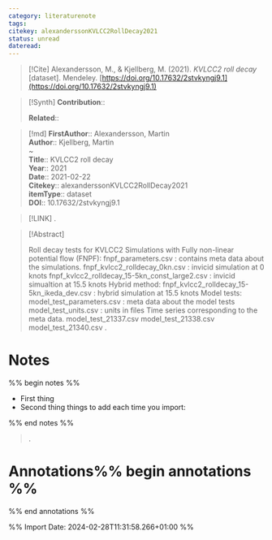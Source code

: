 ```yaml
---
category: literaturenote
tags: 
citekey: alexanderssonKVLCC2RollDecay2021
status: unread
dateread:
---
```


> [!Cite]
> Alexandersson, M., & Kjellberg, M. (2021). _KVLCC2 roll decay_ [dataset]. Mendeley. [https://doi.org/10.17632/2stvkyngj9.1](https://doi.org/10.17632/2stvkyngj9.1)

>[!Synth]
>**Contribution**:: 
>
>**Related**:: 
>

>[!md]
> **FirstAuthor**:: Alexandersson, Martin  
> **Author**:: Kjellberg, Martin  
~    
> **Title**:: KVLCC2 roll decay  
> **Year**:: 2021  
> **Date**:: 2021-02-22  
> **Citekey**:: alexanderssonKVLCC2RollDecay2021  
> **itemType**:: dataset  
> **DOI**:: 10.17632/2stvkyngj9.1    

> [!LINK] 
>.

> [!Abstract]
>
> Roll decay tests for KVLCC2 Simulations with Fully non-linear potential flow (FNPF): fnpf_parameters.csv : contains meta data about the simulations. fnpf_kvlcc2_rolldecay_0kn.csv : invicid simulation at 0 knots fnpf_kvlcc2_rolldecay_15-5kn_const_large2.csv : invicid simualtion at 15.5 knots Hybrid method: fnpf_kvlcc2_rolldecay_15-5kn_ikeda_dev.csv : hybrid simulation at 15.5 knots Model tests: model_test_parameters.csv : meta data about the model tests model_test_units.csv : units in files Time series corresponding to the meta data. model_test_21337.csv model_test_21338.csv model_test_21340.csv
>.
> 
# Notes
%% begin notes %%
- First thing
- Second thing
things to add each time you import:

%% end notes %%

>.



# Annotations%% begin annotations %%


%% end annotations %%

%% Import Date: 2024-02-28T11:31:58.266+01:00 %%

